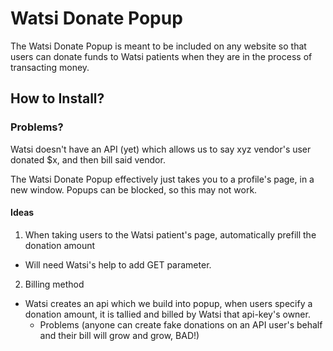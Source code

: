 Watsi Donate Popup
===========
The Watsi Donate Popup is meant to be included on any website so that users can donate funds to Watsi patients when they are in the process of transacting money.

## How to Install?


### Problems?

Watsi doesn't have an API (yet) which allows us to say xyz vendor's user donated $x, and then bill said vendor.

The Watsi Donate Popup effectively just takes you to a profile's page, in a new window. Popups can be blocked, so this may not work.

#### Ideas

1. When taking users to the Watsi patient's page, automatically prefill the donation amount
  * Will need Watsi's help to add GET parameter.
2. Billing method
  * Watsi creates an api which we build into popup, when users specify a donation amount, it is tallied and billed by Watsi that api-key's owner.
    * Problems (anyone can create fake donations on an API user's behalf and their bill will grow and grow, BAD!)